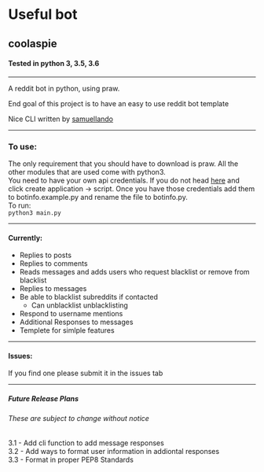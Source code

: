# Useful bot
## coolaspie

#### Tested in python 3, 3.5, 3.6
---
A reddit bot in python, using praw.

End goal of this project is to have an easy to use reddit bot template

Nice CLI written by [samuellando](https://github.com/samuellando "Author's Github Profile")

---

### To use:
The only requirement that you should have to download is praw. All the other modules that are used come with python3.  
You need to have your own api credentials. If you do not head [here](https://www.reddit.com/prefs/apps "reddit apps") and click create application -> script.
Once you have those credentials add them to botinfo.example.py and rename the file to botinfo.py.  
To run:  
  `python3 main.py`

---

#### Currently:
* Replies to posts
* Replies to comments
* Reads messages and adds users who request blacklist or remove from blacklist
* Replies to messages
* Be able to blacklist subreddits if contacted
  * Can unblacklist unblacklisting
*  Respond to username mentions
* Additional Responses to messages
* Templete for simlple features

---

#### Issues:

If you find one please submit it in the issues tab

---


##### Future Release Plans
###### These are subject to change without notice
  3.1 - Add cli function to add message responses  
  3.2 - Add ways to format user information in addiontal responses  
  3.3 - Format in proper PEP8 Standards

